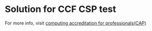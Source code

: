 # Solution for CCF CSP test

For more info, visit [computing accreditation for professionals(CAP)](http://cspro.org/)


